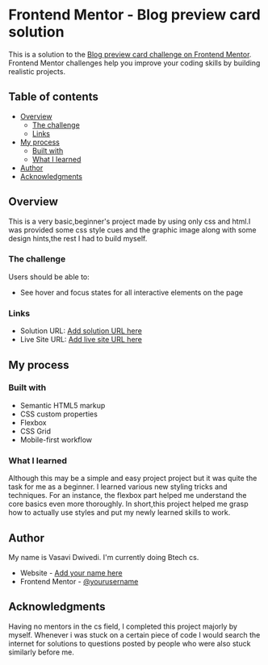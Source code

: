 # Frontend Mentor - Blog preview card solution

This is a solution to the [Blog preview card challenge on Frontend Mentor](https://www.frontendmentor.io/challenges/blog-preview-card-ckPaj01IcS). Frontend Mentor challenges help you improve your coding skills by building realistic projects. 

## Table of contents

- [Overview](#overview)
  - [The challenge](#the-challenge)
  - [Links](#links)
- [My process](#my-process)
  - [Built with](#built-with)
  - [What I learned](#what-i-learned)
- [Author](#author)
- [Acknowledgments](#acknowledgments)



## Overview
This is a very basic,beginner's project made by using only css and html.I was provided some css style cues and the graphic image along with some design hints,the rest I had to build myself.

### The challenge

Users should be able to:

- See hover and focus states for all interactive elements on the page


### Links

- Solution URL: [Add solution URL here](https://github.com/vvvasavii/blog-preview-card)
- Live Site URL: [Add live site URL here](https://blog-preview-card-kappa-jet.vercel.app/)

## My process

### Built with

- Semantic HTML5 markup
- CSS custom properties
- Flexbox
- CSS Grid
- Mobile-first workflow


### What I learned
Although this may be a simple and easy project project but it was quite the task for me as a beginner. I learned various new styling tricks and techniques.
For an instance, the flexbox part helped me understand the core basics even more thoroughly.
In short,this project helped me grasp how to actually use styles and put my newly learned skills to work.

## Author
My name is Vasavi Dwivedi. I'm currently doing Btech cs.

- Website - [Add your name here](https://blog-preview-card-kappa-jet.vercel.app/)
- Frontend Mentor - [@yourusername](https://www.frontendmentor.io/profile/vvvasavii)


## Acknowledgments
Having no mentors in the cs field, I completed this project majorly by myself. Whenever i was stuck on a certain piece of code I would search the internet for solutions to questions posted by people who were also stuck similarly before me.

